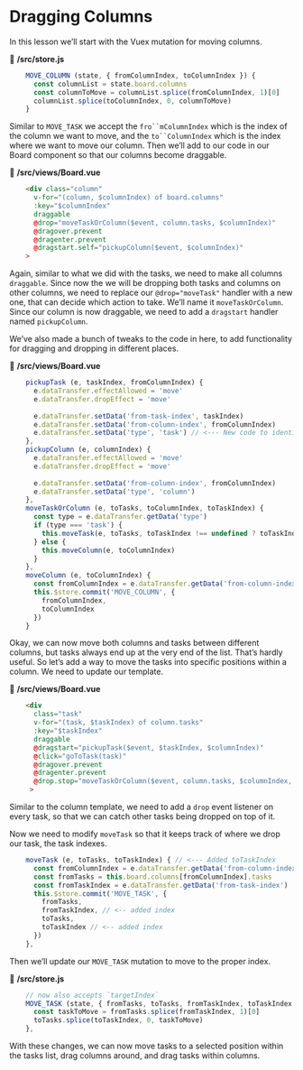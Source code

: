 # Dragging Columns

In this lesson we’ll start with the Vuex mutation for moving columns.

📃 **/src/store.js**
```javascript
    MOVE_COLUMN (state, { fromColumnIndex, toColumnIndex }) {
      const columnList = state.board.columns
      const columnToMove = columnList.splice(fromColumnIndex, 1)[0]
      columnList.splice(toColumnIndex, 0, columnToMove)
    }
```
Similar to `MOVE_TASK` we accept the `fro``mColumnIndex` which is the index of the column we want to move, and the `to``ColumnIndex` which is the index where we want to move our column.  Then we’ll add to our code in our Board component so that our columns become draggable.

📃 **/src/views/Board.vue**
```html
    <div class="column"
      v-for="(column, $columnIndex) of board.columns"
      :key="$columnIndex"
      draggable
      @drop="moveTaskOrColumn($event, column.tasks, $columnIndex)"
      @dragover.prevent
      @dragenter.prevent
      @dragstart.self="pickupColumn($event, $columnIndex)"
    >
```
Again, similar to what we did with the tasks, we need to make all columns `draggable`. Since now the we will be dropping both tasks and columns on other columns, we need to replace our `@drop="moveTask"` handler with a new one, that can decide which action to take. We’ll name it `moveTaskOrColumn`. Since our column is now draggable, we need to add a `dragstart` handler named `pickupColumn`.

We’ve also made a bunch of tweaks to the code in here, to add functionality for dragging and dropping in different places.

📃 **/src/views/Board.vue**
```javascript
    pickupTask (e, taskIndex, fromColumnIndex) {
      e.dataTransfer.effectAllowed = 'move'
      e.dataTransfer.dropEffect = 'move'
    
      e.dataTransfer.setData('from-task-index', taskIndex)
      e.dataTransfer.setData('from-column-index', fromColumnIndex)
      e.dataTransfer.setData('type', 'task') // <--- New code to identify task
    },
    pickupColumn (e, columnIndex) {
      e.dataTransfer.effectAllowed = 'move'
      e.dataTransfer.dropEffect = 'move'
    
      e.dataTransfer.setData('from-column-index', fromColumnIndex)
      e.dataTransfer.setData('type', 'column')
    },
    moveTaskOrColumn (e, toTasks, toColumnIndex, toTaskIndex) {
      const type = e.dataTransfer.getData('type')
      if (type === 'task') {
        this.moveTask(e, toTasks, toTaskIndex !== undefined ? toTaskIndex : toTasks.length)
      } else {
        this.moveColumn(e, toColumnIndex)
      }
    },
    moveColumn (e, toColumnIndex) {
      const fromColumnIndex = e.dataTransfer.getData('from-column-index')
      this.$store.commit('MOVE_COLUMN', {
        fromColumnIndex,
        toColumnIndex
      })
    } 
```
Okay, we can now move both columns and tasks between different columns, but tasks always end up at the very end of the list. That’s hardly useful. So let’s add a way to move the tasks into specific positions within a column. We need to update our template.

📃 **/src/views/Board.vue**
```html
    <div
      class="task"
      v-for="(task, $taskIndex) of column.tasks"
      :key="$taskIndex"
      draggable
      @dragstart="pickupTask($event, $taskIndex, $columnIndex)"
      @click="goToTask(task)"
      @dragover.prevent
      @dragenter.prevent
      @drop.stop="moveTaskOrColumn($event, column.tasks, $columnIndex, $taskIndex)"
     >
```
Similar to the column template, we need to add a `drop` event listener on every task, so that we can catch other tasks being dropped on top of it.   

Now we need to modify `moveTask` so that it keeps track of where we drop our task, the task indexes.

```javascript
    moveTask (e, toTasks, toTaskIndex) { // <--- Added toTaskIndex
      const fromColumnIndex = e.dataTransfer.getData('from-column-index')
      const fromTasks = this.board.columns[fromColumnIndex].tasks
      const fromTaskIndex = e.dataTransfer.getData('from-task-index')
      this.$store.commit('MOVE_TASK', {
        fromTasks,
        fromTaskIndex, // <-- added index
        toTasks,
        toTaskIndex // <-- added index
      })
    },
```
Then we’ll update our `MOVE_TASK` mutation to move to the proper index.

📃 **/src/store.js**
```javascript
    // now also accepts `targetIndex` 
    MOVE_TASK (state, { fromTasks, toTasks, fromTaskIndex, toTaskIndex }) {
      const taskToMove = fromTasks.splice(fromTaskIndex, 1)[0]
      toTasks.splice(toTaskIndex, 0, taskToMove)
    },
```
With these changes, we can now move tasks to a selected position within the tasks list, drag columns around, and drag tasks within columns.
